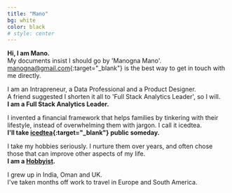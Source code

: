 ```yaml
---
title: "Mano"
bg: white
color: black
# style: center
---
```


**Hi, I am Mano.**\
My documents insist I should go by 'Manogna Mano'.\
<manogna@gmail.com>{:target="_blank"} is the best way to get in touch with me directly.


I am an Intrapreneur, a Data Professional and a Product Designer.\
A friend suggested I shorten it all to 'Full Stack Analytics Leader', so I will.\
**I am a Full Stack Analytics Leader.**

I invented a financial framework that helps families by tinkering with their lifestyle, instead of overwhelming them with jargon. I call it icedtea.\
**I'll take [icedtea](https://icedtea.app){:target="_blank"} public someday.**

I take my hobbies seriously. I nurture them over years, and often chose those that can improve other aspects of my life.\
**I am a [Hobbyist](#hobbies).**

I grew up in India, Oman and UK.\
I've taken months off work to travel in Europe and South America.